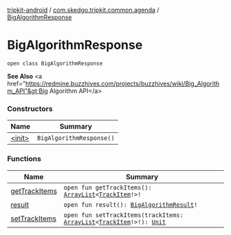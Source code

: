 [tripkit-android](../../index.md) / [com.skedgo.tripkit.common.agenda](../index.md) / [BigAlgorithmResponse](./index.md)

# BigAlgorithmResponse

`open class BigAlgorithmResponse`

**See Also**
&lt;a href="https://redmine.buzzhives.com/projects/buzzhives/wiki/Big_Algorithm_API"&gt;Big Algorithm API&lt;/a&gt;

### Constructors

| Name | Summary |
|---|---|
| [&lt;init&gt;](-init-.md) | `BigAlgorithmResponse()` |

### Functions

| Name | Summary |
|---|---|
| [getTrackItems](get-track-items.md) | `open fun getTrackItems(): `[`ArrayList`](https://docs.oracle.com/javase/7/docs/api/java/util/ArrayList.html)`<`[`TrackItem`](../-track-item/index.md)`!>!` |
| [result](result.md) | `open fun result(): `[`BigAlgorithmResult`](../-big-algorithm-result/index.md)`!` |
| [setTrackItems](set-track-items.md) | `open fun setTrackItems(trackItems: `[`ArrayList`](https://docs.oracle.com/javase/7/docs/api/java/util/ArrayList.html)`<`[`TrackItem`](../-track-item/index.md)`!>!): `[`Unit`](https://kotlinlang.org/api/latest/jvm/stdlib/kotlin/-unit/index.html) |

